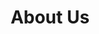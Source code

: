 ---
title: About Us
nav:
  order: 1
  tooltip: Learn more about our chapter and our international history
---